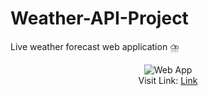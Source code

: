 # Weather-API-Project
Live weather forecast web application ⛈️
<p align="center">
  <img src="https://i.ibb.co/hDVJVsQ/final.png" title="Web App"><br>
  Visit Link: <a href="https://sleepy-forest-37162.herokuapp.com/" > Link </a>
  
</p>
